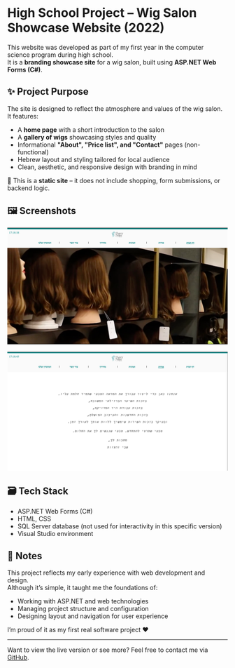 # High School Project – Wig Salon Showcase Website (2022)

This website was developed as part of my first year in the computer science program during high school.  
It is a **branding showcase site** for a wig salon, built using **ASP.NET Web Forms (C#)**.

## ✨ Project Purpose

The site is designed to reflect the atmosphere and values of the wig salon.  
It features:

- A **home page** with a short introduction to the salon
- A **gallery of wigs** showcasing styles and quality
- Informational **"About", "Price list", and "Contact"** pages (non-functional)
- Hebrew layout and styling tailored for local audience
- Clean, aesthetic, and responsive design with branding in mind

📌 This is a **static site** – it does not include shopping, form submissions, or backend logic.

## 🖼 Screenshots

<p align="center">
  <img src="screenshots/HomePage.png" alt="Home Page" width="600"/>
</p>

<p align="center">
  <img src="screenshots/AboutPage.png" alt="About Page" width="600"/>
</p>

## 🗃 Tech Stack

- ASP.NET Web Forms (C#)
- HTML, CSS
- SQL Server database (not used for interactivity in this specific version)
- Visual Studio environment

## 💬 Notes

This project reflects my early experience with web development and design.  
Although it’s simple, it taught me the foundations of:
- Working with ASP.NET and web technologies
- Managing project structure and configuration
- Designing layout and navigation for user experience

I’m proud of it as my first real software project ❤️

---

Want to view the live version or see more? Feel free to contact me via [GitHub](https://github.com/noa4970).
